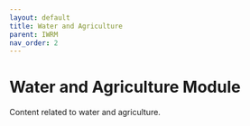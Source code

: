 ```yaml
---
layout: default
title: Water and Agriculture
parent: IWRM
nav_order: 2
---
```


# Water and Agriculture Module

Content related to water and agriculture.